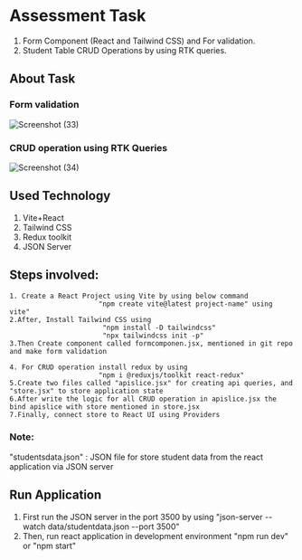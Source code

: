 # Assessment Task
1. Form Component (React and Tailwind CSS) and For validation.
2. Student Table CRUD Operations by using RTK queries.

## About Task
   ### Form validation
   ![Screenshot (33)](https://github.com/TAMILMANI1234/techsmew-assessment/assets/81792499/7c23bc66-65e5-4912-86a4-41ba5ef0eaa6)

   ### CRUD operation using RTK Queries
   ![Screenshot (34)](https://github.com/TAMILMANI1234/techsmew-assessment/assets/81792499/1efcb5c3-c463-4d68-8d1b-2428cb43f176)

   
 ## Used Technology
   1. Vite+React
   2. Tailwind CSS
   3. Redux toolkit
   4. JSON Server

## Steps involved:
    1. Create a React Project using Vite by using below command
                          "npm create vite@latest project-name" using vite"
    2.After, Install Tailwind CSS using 
                           "npm install -D tailwindcss"
                           "npx tailwindcss init -p"
    3.Then Create component called formcomponen.jsx, mentioned in git repo and make form validation

    4. For CRUD operation install redux by using
                          "npm i @reduxjs/toolkit react-redux"
    5.Create two files called "apislice.jsx" for creating api queries, and "store.jsx" to store application state
    6.After write the logic for all CRUD operation in apislice.jsx the bind apislice with store mentioned in store.jsx
    7.Finally, connect store to React UI using Providers

### Note: 
"studentsdata.json" : JSON file for store student data from the react application via JSON server

## Run Application
   1. First run the JSON server in the port 3500 by using
             "json-server --watch data/studentdata.json --port 3500"
   2. Then, run react application in development environment
               "npm run dev"  or "npm start"
    




   


